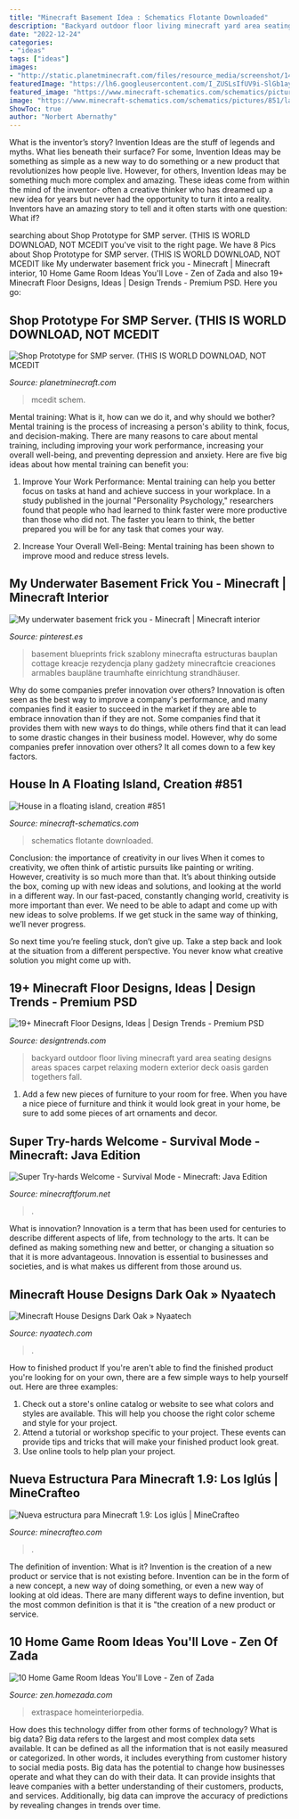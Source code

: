 ```yaml
---
title: "Minecraft Basement Idea : Schematics Flotante Downloaded"
description: "Backyard outdoor floor living minecraft yard area seating designs areas spaces carpet relaxing modern exterior deck oasis garden togethers fall"
date: "2022-12-24"
categories:
- "ideas"
tags: ["ideas"]
images:
- "http://static.planetminecraft.com/files/resource_media/screenshot/1406/2014-02-06_013715_lrg.jpg"
featuredImage: "https://lh6.googleusercontent.com/I_ZUSLsIfUV9i-SlGb1ayDkjnq44-MQEodVfHZJ0B7fdqMKqDwBA-uzoL2_SEuppaHENg_Afv5P3CJ40VRK4A9V1-JCCdfQWsyT2waWN7av_5YUIG7Q3RmMfpnN-9zPU4ZF7Q-CC"
featured_image: "https://www.minecraft-schematics.com/schematics/pictures/851/large-picture-851.png?time=1372543775"
image: "https://www.minecraft-schematics.com/schematics/pictures/851/large-picture-851.png?time=1372543775"
ShowToc: true
author: "Norbert Abernathy"
---
```



What is the inventor’s story?
Invention Ideas are the stuff of legends and myths. What lies beneath their surface? For some, Invention Ideas may be something as simple as a new way to do something or a new product that revolutionizes how people live. However, for others, Invention Ideas may be something much more complex and amazing. These ideas come from within the mind of the inventor- often a creative thinker who has dreamed up a new idea for years but never had the opportunity to turn it into a reality. Inventors have an amazing story to tell and it often starts with one question: What if?

	

		
searching about Shop Prototype for SMP server. (THIS IS WORLD DOWNLOAD, NOT MCEDIT you've visit to the right page. We have 8 Pics about Shop Prototype for SMP server. (THIS IS WORLD DOWNLOAD, NOT MCEDIT like My underwater basement frick you - Minecraft | Minecraft interior, 10 Home Game Room Ideas You&#039;ll Love - Zen of Zada and also 19+ Minecraft Floor Designs, Ideas | Design Trends - Premium PSD. Here you go:
		
    
## Shop Prototype For SMP Server. (THIS IS WORLD DOWNLOAD, NOT MCEDIT

<img loading=lazy src="http://static.planetminecraft.com/files/resource_media/screenshot/1406/2014-02-06_013715_lrg.jpg" onerror="this.onerror=null;this.src='https://tse3.mm.bing.net/th?id=OIP.NM_z3dr2bpLP0nSsTdsf4gHaD3&amp;pid=15.1';" alt="Shop Prototype for SMP server. (THIS IS WORLD DOWNLOAD, NOT MCEDIT">

_Source: planetminecraft.com_

>mcedit schem. 

	

Mental training: What is it, how can we do it, and why should we bother?
Mental training is the process of increasing a person's ability to think, focus, and decision-making. There are many reasons to care about mental training, including improving your work performance, increasing your overall well-being, and preventing depression and anxiety. Here are five big ideas about how mental training can benefit you:
1. Improve Your Work Performance: Mental training can help you better focus on tasks at hand and achieve success in your workplace. In a study published in the journal "Personality Psychology," researchers found that people who had learned to think faster were more productive than those who did not. The faster you learn to think, the better prepared you will be for any task that comes your way.

2. Increase Your Overall Well-Being: Mental training has been shown to improve mood and reduce stress levels.

    
## My Underwater Basement Frick You - Minecraft | Minecraft Interior

<img loading=lazy src="https://i.pinimg.com/736x/1f/bc/45/1fbc4503423b6c79d406666b6252a573.jpg" onerror="this.onerror=null;this.src='https://tse4.mm.bing.net/th?id=OIP.x5hxeHw9nJVpfeUf0Ww-AAHaFj&amp;pid=15.1';" alt="My underwater basement frick you - Minecraft | Minecraft interior">

_Source: pinterest.es_

>basement blueprints frick szablony minecrafta estructuras bauplan cottage kreacje rezydencja plany gadżety minecraftcie creaciones armables baupläne traumhafte einrichtung strandhäuser. 

	

Why do some companies prefer innovation over others?
Innovation is often seen as the best way to improve a company's performance, and many companies find it easier to succeed in the market if they are able to embrace innovation than if they are not. Some companies find that it provides them with new ways to do things, while others find that it can lead to some drastic changes in their business model. However, why do some companies prefer innovation over others? It all comes down to a few key factors.

    
## House In A Floating Island, Creation #851

<img loading=lazy src="https://www.minecraft-schematics.com/schematics/pictures/851/large-picture-851.png?time=1372543775" onerror="this.onerror=null;this.src='https://tse3.mm.bing.net/th?id=OIP.90Oz5KOK0nhcvFqWG3sQqAHaEp&amp;pid=15.1';" alt="House in a floating island, creation #851">

_Source: minecraft-schematics.com_

>schematics flotante downloaded. 

	

Conclusion: the importance of creativity in our lives
When it comes to creativity, we often think of artistic pursuits like painting or writing.  However, creativity is so much more than that. It’s about thinking outside the box, coming up with new ideas and solutions, and looking at the world in a different way.
In our fast-paced, constantly changing world, creativity is more important than ever. We need to be able to adapt and come up with new ideas to solve problems. If we get stuck in the same way of thinking, we’ll never progress.

So next time you’re feeling stuck, don’t give up. Take a step back and look at the situation from a different perspective. You never know what creative solution you might come up with.

    
## 19+ Minecraft Floor Designs, Ideas | Design Trends - Premium PSD

<img loading=lazy src="https://images.designtrends.com/wp-content/uploads/2016/08/02175200/Exterior-minecraft-Carpet-floor.jpg" onerror="this.onerror=null;this.src='https://tse4.mm.bing.net/th?id=OIP.ZOaVJ4k7eIL-z0VC8rj3HgHaE8&amp;pid=15.1';" alt="19+ Minecraft Floor Designs, Ideas | Design Trends - Premium PSD">

_Source: designtrends.com_

>backyard outdoor floor living minecraft yard area seating designs areas spaces carpet relaxing modern exterior deck oasis garden togethers fall. 

	

1. Add a few new pieces of furniture to your room for free. When you have a nice piece of furniture and think it would look great in your home, be sure to add some pieces of art ornaments and decor.

    
## Super Try-hards Welcome - Survival Mode - Minecraft: Java Edition

<img loading=lazy src="https://i.imgur.com/oiM9xYl.png" onerror="this.onerror=null;this.src='https://tse2.mm.bing.net/th?id=OIP.-8QDTDHFu7SmaWfk8Y-hwAHaFM&amp;pid=15.1';" alt="Super Try-hards Welcome - Survival Mode - Minecraft: Java Edition">

_Source: minecraftforum.net_

>. 

	

What is innovation?
Innovation is a term that has been used for centuries to describe different aspects of life, from technology to the arts. It can be defined as making something new and better, or changing a situation so that it is more advantageous. Innovation is essential to businesses and societies, and is what makes us different from those around us.

    
## Minecraft House Designs Dark Oak » Nyaatech

<img loading=lazy src="https://i.ytimg.com/vi/xk_XRm4O46E/hqdefault.jpg" onerror="this.onerror=null;this.src='https://tse4.mm.bing.net/th?id=OIP.PyHGZcQtxGBXwuUahebrlwHaFj&amp;pid=15.1';" alt="Minecraft House Designs Dark Oak » Nyaatech">

_Source: nyaatech.com_

>. 

	

How to finished product
If you're aren't able to find the finished product you're looking for on your own, there are a few simple ways to help yourself out. Here are three examples: 
1. Check out a store's online catalog or website to see what colors and styles are available. This will help you choose the right color scheme and style for your project.
2. Attend a tutorial or workshop specific to your project. These events can provide tips and tricks that will make your finished product look great.
3. Use online tools to help plan your project.

    
## Nueva Estructura Para Minecraft 1.9: Los Iglús | MineCrafteo

<img loading=lazy src="https://www.minecrafteo.com/wp-content/uploads/2015/10/minecraft-iglu-2.jpg" onerror="this.onerror=null;this.src='https://tse2.mm.bing.net/th?id=OIP.W5K5EdzceV-5xrcxnjUjygHaEU&amp;pid=15.1';" alt="Nueva estructura para Minecraft 1.9: Los iglús | MineCrafteo">

_Source: minecrafteo.com_

>. 

	

The definition of invention: What is it?
Invention is the creation of a new product or service that is not existing before. Invention can be in the form of a new concept, a new way of doing something, or even a new way of looking at old ideas. There are many different ways to define invention, but the most common definition is that it is "the creation of a new product or service.

    
## 10 Home Game Room Ideas You&#039;ll Love - Zen Of Zada

<img loading=lazy src="https://lh6.googleusercontent.com/I_ZUSLsIfUV9i-SlGb1ayDkjnq44-MQEodVfHZJ0B7fdqMKqDwBA-uzoL2_SEuppaHENg_Afv5P3CJ40VRK4A9V1-JCCdfQWsyT2waWN7av_5YUIG7Q3RmMfpnN-9zPU4ZF7Q-CC" onerror="this.onerror=null;this.src='https://tse3.mm.bing.net/th?id=OIP.nQ8C_8kFNu7H0gxNHi87_QHaHa&amp;pid=15.1';" alt="10 Home Game Room Ideas You&#039;ll Love - Zen of Zada">

_Source: zen.homezada.com_

>extraspace homeinteriorpedia. 

	

How does this technology differ from other forms of technology?
What is big data? Big data refers to the largest and most complex data sets available. It can be defined as all the information that is not easily measured or categorized. In other words, it includes everything from customer history to social media posts.
Big data has the potential to change how businesses operate and what they can do with their data. It can provide insights that leave companies with a better understanding of their customers, products, and services. Additionally, big data can improve the accuracy of predictions by revealing changes in trends over time.


